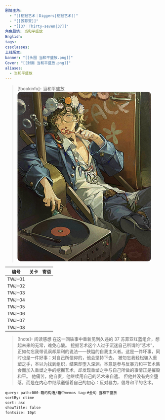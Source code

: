 ```yaml
---
剧情主角:
  - "[[挖掘艺术｜Diggers|挖掘艺术]]"
  - "[[苏菲亚]]"
  - "[[37｜Thirty-seven|37]]"
角色剧情: 当和平盛放
English: 
tags: 
cssclasses: 
上线版本: 
banner: "[[头图 当和平盛放.png]]"
Cover: "[[封面 当和平盛放.png]]"
aliases:
  - 当和平盛放
---
```

> [!bookinfo]- 当和平盛放
> ![封面 当和平盛放](assets/挖掘艺术·当和平盛放.assets/封面%20当和平盛放.png)
> 
|   编号   | 关卡  | 寄语  |
| :----: | :-: | :-: |
| TWJ-01 |     |     |
| TWJ-02 |     |     |
| TWJ-03 |     |     |
| TWJ-04 |     |     |
| TWJ-05 |     |     |
| TWJ-06 |     |     |
| TWJ-07 |     |     |
| TWJ-08 |     |     |

> [!note]- 阅读感想
> 在这一回轶事中重新见到久违的 37 苏菲亚红蓝组合，想起未来的无常，难免心酸。
> 挖掘艺术这个人过于沉迷自己所谓的“艺术”，正如勿忘我带讥讽却犀利的说法——狭隘的自我主义者。这是一件坏事，同时也是一件好事：对自己所信仰的，他会坚持下去。
> 被勿忘我轻松骗入重塑之手，本以为找到组织，结果却堕入深渊。本意是参与反暴力和平艺术集会而加入重塑之手的挖掘艺术，却发现重塑之手与自己所做的事情正是摧毁和平。
> 他痛苦，他自责，他继续用自己的艺术来自遣。
> 但他并没有完全堕落，而是在内心中继续遵循着自己的初心：反对暴力，倡导和平的艺术。
> 

~~~~note-gallery
query: path:000-箱的构造/箱中memos tag:#金句 当和平盛放
sortBy: ctime
sort: asc
showTitle: false
fontsize: 10pt
~~~~
